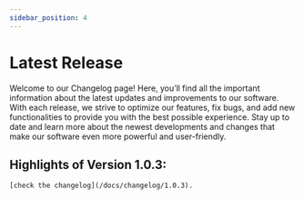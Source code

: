 ```yaml
---
sidebar_position: 4
---
```

# Latest Release

Welcome to our Changelog page! Here, you’ll find all the important information about the latest updates and improvements to our software. With each release, we strive to optimize our features, fix bugs, and add new functionalities to provide you with the best possible experience. Stay up to date and learn more about the newest developments and changes that make our software even more powerful and user-friendly.

## Highlights of Version 1.0.3:

    [check the changelog](/docs/changelog/1.0.3).

